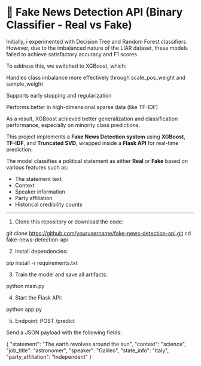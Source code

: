 # 📰 Fake News Detection API (Binary Classifier - Real vs Fake)

Initially, i experimented with Decision Tree and Random Forest classifiers. However, due to the imbalanced nature of the LIAR dataset, these models failed to achieve satisfactory accuracy and F1 scores.

To address this, we switched to XGBoost, which:

Handles class imbalance more effectively through scale_pos_weight and sample_weight

Supports early stopping and regularization

Performs better in high-dimensional sparse data (like TF-IDF)

As a result, XGBoost achieved better generalization and classification performance, especially on minority class predictions.


This project implements a **Fake News Detection system** using **XGBoost**, **TF-IDF**, and **Truncated SVD**, wrapped inside a **Flask API** for real-time prediction.

The model classifies a political statement as either **Real** or **Fake** based on various features such as:
- The statement text
- Context
- Speaker information
- Party affiliation
- Historical credibility counts

---

1. Clone this repository or download the code:

git clone https://github.com/yourusername/fake-news-detection-api.git
cd fake-news-detection-api

2. Install dependencies:


pip install -r requirements.txt

3. Train the model and save all artifacts:


python main.py

4. Start the Flask API:


python app.py

5. Endpoint: POST /predict


Send a JSON payload with the following fields:

{
  "statement": "The earth revolves around the sun",
  "context": "science",
  "job_title": "astronomer",
  "speaker": "Galileo",
  "state_info": "Italy",
  "party_affiliation": "Independent"
}